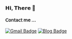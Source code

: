 
### 𝗛𝗶, 𝗧𝗵𝗲𝗿𝗲 👋
#### 𝖢𝗈𝗇𝗍𝖺𝖼𝗍 𝗆𝖾 ...
[![Gmail Badge](https://img.shields.io/badge/Gmail-d14836?&logo=Gmail&logoColor=white&link=mailto:kimyeonhui03@gmail.com)](mailto:kimyeonhui03@gmail.com)
[![Blog Badge](https://img.shields.io/badge/-Tech%20Blog-208c20?&&link=https://mylittletechdiary.tistory.com/)](https://mylittletechdiary.tistory.com/)
